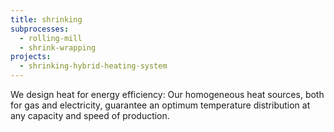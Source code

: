 ```yaml
---
title: shrinking
subprocesses:
  - rolling-mill
  - shrink-wrapping
projects:
  - shrinking-hybrid-heating-system
---
```


We design heat for energy efficiency: Our homogeneous heat sources, both for gas and electricity, guarantee an optimum temperature distribution at any capacity and speed of production.

